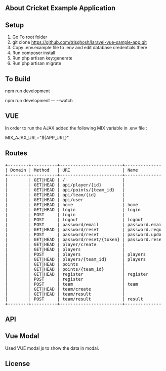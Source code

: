 ## About Cricket Example Application

## Setup

1. Go To root folder 
2. git clone https://github.com/trisghosh/laravel-vue-sample-app.git
3. Copy .env.example file to .env and edit database credentials there
4. Run composer install
5. Run php artisan key:generate
6. Run php artisan migrate

## To Build 

npm run development

npm run development -- --watch

## VUE 

In order to run the AJAX added the following MIX variable in .env file :

MIX_AJAX_URL="${APP_URL}"

## Routes
<pre>
+--------+----------+------------------------+------------------+------------------------------------------------------------------------+--------------+
| Domain | Method   | URI                    | Name             | Action                                                                 | Middleware   |
+--------+----------+------------------------+------------------+------------------------------------------------------------------------+--------------+
|        | GET|HEAD | /                      |                  | App\Http\Controllers\TeamController@index                              | web          |
|        | GET|HEAD | api/player/{id}        |                  | App\Http\Controllers\PlayersController@playerdetails                   | api          |
|        | GET|HEAD | api/points/{team_id}   |                  | App\Http\Controllers\TeamController@pointDetails                       | api          |
|        | GET|HEAD | api/team/{id}          |                  | App\Http\Controllers\TeamController@teamdetails                        | api          |
|        | GET|HEAD | api/user               |                  | Closure                                                                | api,auth:api |
|        | GET|HEAD | home                   | home             | App\Http\Controllers\HomeController@index                              | web,auth     |
|        | GET|HEAD | login                  | login            | App\Http\Controllers\Auth\LoginController@showLoginForm                | web,guest    |
|        | POST     | login                  |                  | App\Http\Controllers\Auth\LoginController@login                        | web,guest    |
|        | POST     | logout                 | logout           | App\Http\Controllers\Auth\LoginController@logout                       | web          |
|        | POST     | password/email         | password.email   | App\Http\Controllers\Auth\ForgotPasswordController@sendResetLinkEmail  | web,guest    |
|        | GET|HEAD | password/reset         | password.request | App\Http\Controllers\Auth\ForgotPasswordController@showLinkRequestForm | web,guest    |
|        | POST     | password/reset         | password.update  | App\Http\Controllers\Auth\ResetPasswordController@reset                | web,guest    |
|        | GET|HEAD | password/reset/{token} | password.reset   | App\Http\Controllers\Auth\ResetPasswordController@showResetForm        | web,guest    |
|        | GET|HEAD | player/create          |                  | App\Http\Controllers\PlayersController@create                          | web,auth     |
|        | GET|HEAD | players                |                  | App\Http\Controllers\PlayersController@index                           | web          |
|        | POST     | players                | players          | App\Http\Controllers\PlayersController@store                           | web,auth     |
|        | GET|HEAD | players/{team_id}      | players          | App\Http\Controllers\PlayersController@teamLists                       | web          |
|        | GET|HEAD | points                 |                  | App\Http\Controllers\TeamController@points                             | web          |
|        | GET|HEAD | points/{team_id}       |                  | App\Http\Controllers\TeamController@pointDetails                       | web          |
|        | GET|HEAD | register               | register         | App\Http\Controllers\Auth\RegisterController@showRegistrationForm      | web,guest    |
|        | POST     | register               |                  | App\Http\Controllers\Auth\RegisterController@register                  | web,guest    |
|        | POST     | team                   | team             | App\Http\Controllers\TeamController@store                              | web,auth     |
|        | GET|HEAD | team/create            |                  | App\Http\Controllers\TeamController@create                             | web,auth     |
|        | GET|HEAD | team/result            |                  | App\Http\Controllers\TeamController@result                             | web,auth     |
|        | POST     | team/result            | result           | App\Http\Controllers\TeamController@result                             | web,auth     |
+--------+----------+------------------------+------------------+------------------------------------------------------------------------+--------------+
</pre>

## API


## Vue Modal

Used VUE modal js to show the data in modal. 


## License
